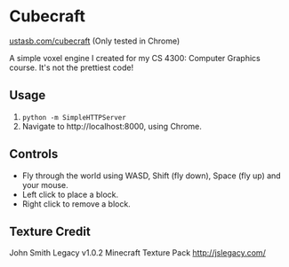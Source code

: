# Cubecraft

[ustasb.com/cubecraft](http://ustasb.com/cubecraft) (Only tested in Chrome)

A simple voxel engine I created for my CS 4300: Computer Graphics course.
It's not the prettiest code!

## Usage
1. `python -m SimpleHTTPServer`
2. Navigate to http://localhost:8000, using Chrome.

## Controls
- Fly through the world using WASD, Shift (fly down), Space (fly up) and your mouse.
- Left click to place a block.
- Right click to remove a block.

## Texture Credit
John Smith Legacy v1.0.2 Minecraft Texture Pack
http://jslegacy.com/

